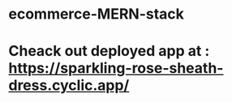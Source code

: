 # ecommerce-MERN-stack

# Cheack out deployed app at : https://sparkling-rose-sheath-dress.cyclic.app/
